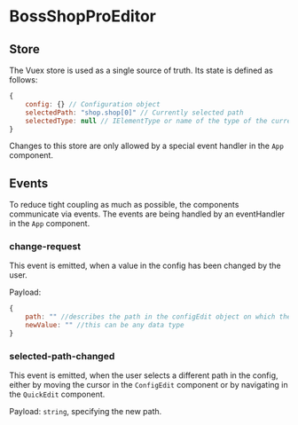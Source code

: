 # BossShopProEditor

## Store

The Vuex store is used as a single source of truth. Its state is defined as follows:
```javascript
{
    config: {} // Configuration object
    selectedPath: "shop.shop[0]" // Currently selected path
    selectedType: null // IElementType or name of the type of the currently selected path?
}
```

Changes to this store are only allowed by a special event handler in the `App` component.

## Events
To reduce tight coupling as much as possible, the components communicate via events.
The events are being handled by an eventHandler in the `App` component.

### change-request
This event is emitted, when a value in the config has been changed by the user.

Payload:
```javascript
{
    path: "" //describes the path in the configEdit object on which the change was made
    newValue: "" //this can be any data type
}
```
### selected-path-changed
This event is emitted, when the user selects a different path in the config,
either by moving the cursor in the `ConfigEdit` component or by navigating in the `QuickEdit` component.

Payload: `string`, specifying the new path.

